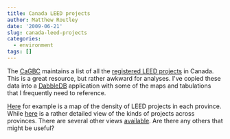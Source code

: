 ```yaml
---
title: Canada LEED projects
author: Matthew Routley
date: '2009-06-21'
slug: canada-leed-projects
categories:
  - environment
tags: []
---
```


The <a href="http://www.cagbc.org/">CaGBC</a> maintains a list of all the <a href="http://www.cagbc.org/leed/leed_projects/index.php">registered LEED projects</a> in Canada. This is a great resource, but rather awkward for analyses. I've copied these data into a <a href="http://dabbledb.com/">DabbleDB</a> application with some of the maps and tabulations that I frequently need to reference.

<a href="http://mroutley.dabbledb.com/publish/leedcanada/0b6098d1-5901-4f05-962d-f06eaeec0d57/mapofallleedprojects.html">Here</a> for example is a map of the density of LEED projects in each province. While <a href="http://mroutley.dabbledb.com/publish/leedcanada/9660a615-7f1d-4419-bf54-2792562803ee/provincexlevelxtype.html">here</a> is a rather detailed view of the kinds of projects across provinces. There are several other views <a href="http://mroutley.dabbledb.com/publish/leedcanada">available</a>. Are there any others that might be useful?